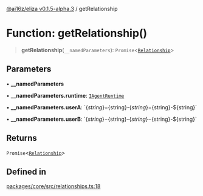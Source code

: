[@ai16z/eliza v0.1.5-alpha.3](../index.md) / getRelationship

# Function: getRelationship()

> **getRelationship**(`__namedParameters`): `Promise`\<[`Relationship`](../interfaces/Relationship.md)\>

## Parameters

• **\_\_namedParameters**

• **\_\_namedParameters.runtime**: [`IAgentRuntime`](../interfaces/IAgentRuntime.md)

• **\_\_namedParameters.userA**: \`$\{string\}-$\{string\}-$\{string\}-$\{string\}-$\{string\}\`

• **\_\_namedParameters.userB**: \`$\{string\}-$\{string\}-$\{string\}-$\{string\}-$\{string\}\`

## Returns

`Promise`\<[`Relationship`](../interfaces/Relationship.md)\>

## Defined in

[packages/core/src/relationships.ts:18](https://github.com/0x311decker/eliza/blob/main/packages/core/src/relationships.ts#L18)
